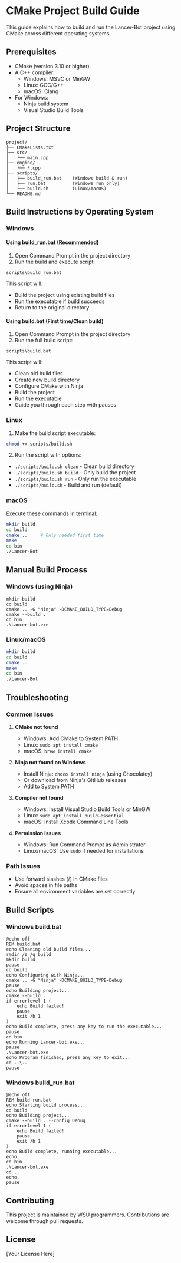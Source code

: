 # CMake Project Build Guide

This guide explains how to build and run the Lancer-Bot project using CMake across different operating systems.

## Prerequisites

- CMake (version 3.10 or higher)
- A C++ compiler:
  - Windows: MSVC or MinGW
  - Linux: GCC/G++
  - macOS: Clang
- For Windows: 
  - Ninja build system
  - Visual Studio Build Tools

## Project Structure
```
project/
├── CMakeLists.txt
├── src/
│   └── main.cpp
├── engine/
│   └── *.cpp
├── scripts/
│   ├── build_run.bat    (Windows build & run)
│   ├── run.bat          (Windows run only)
│   └── build.sh         (Linux/macOS)
└── README.md
```

## Build Instructions by Operating System

### Windows

#### Using build_run.bat (Recommended)
1. Open Command Prompt in the project directory
2. Run the build and execute script:
```batch
scripts\build_run.bat
```
This script will:
- Build the project using existing build files
- Run the executable if build succeeds
- Return to the original directory

#### Using build.bat (First time/Clean build)
1. Open Command Prompt in the project directory
2. Run the full build script:
```batch
scripts\build.bat
```
This script will:
- Clean old build files
- Create new build directory
- Configure CMake with Ninja
- Build the project
- Run the executable
- Guide you through each step with pauses

### Linux

1. Make the build script executable:
```bash
chmod +x scripts/build.sh
```

2. Run the script with options:
- `./scripts/build.sh clean` - Clean build directory
- `./scripts/build.sh build` - Only build the project
- `./scripts/build.sh run` - Only run the executable
- `./scripts/build.sh` - Build and run (default)

### macOS

Execute these commands in terminal:
```bash
mkdir build
cd build
cmake ..     # Only needed first time
make
cd bin
./Lancer-Bot
```

## Manual Build Process

### Windows (using Ninja)
```batch
mkdir build
cd build
cmake .. -G "Ninja" -DCMAKE_BUILD_TYPE=Debug
cmake --build .
cd bin
.\Lancer-bot.exe
```

### Linux/macOS
```bash
mkdir build
cd build
cmake ..
make
cd bin
./Lancer-Bot
```

## Troubleshooting

### Common Issues

1. **CMake not found**
   - Windows: Add CMake to System PATH
   - Linux: `sudo apt install cmake`
   - macOS: `brew install cmake`

2. **Ninja not found on Windows**
   - Install Ninja: `choco install ninja` (using Chocolatey)
   - Or download from Ninja's GitHub releases
   - Add to System PATH

3. **Compiler not found**
   - Windows: Install Visual Studio Build Tools or MinGW
   - Linux: `sudo apt install build-essential`
   - macOS: Install Xcode Command Line Tools

4. **Permission Issues**
   - Windows: Run Command Prompt as Administrator
   - Linux/macOS: Use `sudo` if needed for installations

### Path Issues

- Use forward slashes (/) in CMake files
- Avoid spaces in file paths
- Ensure all environment variables are set correctly

## Build Scripts

### Windows build.bat
```batch
@echo off
REM build.bat
echo Cleaning old build files...
rmdir /s /q build
mkdir build
pause
cd build
echo Configuring with Ninja...
cmake .. -G "Ninja" -DCMAKE_BUILD_TYPE=Debug
pause
echo Building project...
cmake --build .
if errorlevel 1 (
    echo Build failed!
    pause
    exit /b 1
)
echo Build complete, press any key to run the executable...
pause
cd bin
echo Running Lancer-bot.exe...
pause
.\Lancer-bot.exe
echo Program finished, press any key to exit...
cd ..\..
pause
```

### Windows build_run.bat
```batch
@echo off
REM build-run.bat
echo Starting build process...
cd build
echo Building project...
cmake --build . --config Debug
if errorlevel 1 (
    echo Build failed!
    pause
    exit /b 1
)
echo Build complete, running executable...
echo.
cd bin
.\Lancer-bot.exe
cd ..
echo.
pause
```

## Contributing

This project is maintained by WSU programmers. Contributions are welcome through pull requests.

## License

[Your License Here]
